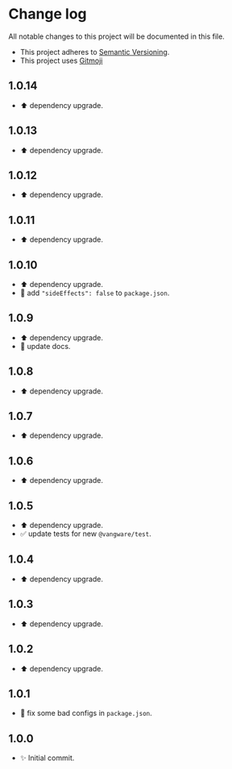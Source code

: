 # Change log

All notable changes to this project will be documented in this file.

-   This project adheres to [Semantic Versioning][semver].
-   This project uses [Gitmoji][gitmoji]

## 1.0.14

-   :arrow_up: dependency upgrade.

## 1.0.13

-   :arrow_up: dependency upgrade.

## 1.0.12

-   :arrow_up: dependency upgrade.

## 1.0.11

-   :arrow_up: dependency upgrade.

## 1.0.10

-   :arrow_up: dependency upgrade.
-   :wrench: add `"sideEffects": false` to `package.json`.

## 1.0.9

-   :arrow_up: dependency upgrade.
-   :memo: update docs.

## 1.0.8

-   :arrow_up: dependency upgrade.

## 1.0.7

-   :arrow_up: dependency upgrade.

## 1.0.6

-   :arrow_up: dependency upgrade.

## 1.0.5

-   :arrow_up: dependency upgrade.
-   :white_check_mark: update tests for new `@vangware/test`.

## 1.0.4

-   :arrow_up: dependency upgrade.

## 1.0.3

-   :arrow_up: dependency upgrade.

## 1.0.2

-   :arrow_up: dependency upgrade.

## 1.0.1

-   :wrench: fix some bad configs in `package.json`.

## 1.0.0

-   :sparkles: Initial commit.

<!-- References -->

[gitmoji]: https://gitmoji.dev/
[semver]: https://semver.org/
